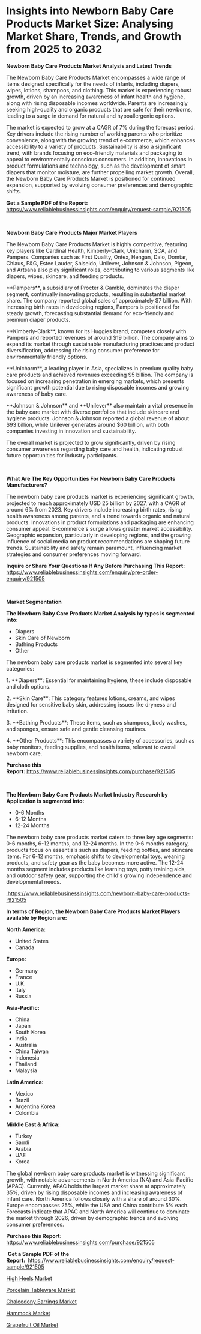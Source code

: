 <p><h1>Insights into Newborn Baby Care Products Market Size: Analysing Market Share, Trends, and Growth from 2025 to 2032</h1></p><p><strong>Newborn Baby Care Products Market Analysis and Latest Trends</strong></p>
<p><p>The Newborn Baby Care Products Market encompasses a wide range of items designed specifically for the needs of infants, including diapers, wipes, lotions, shampoos, and clothing. This market is experiencing robust growth, driven by an increasing awareness of infant health and hygiene, along with rising disposable incomes worldwide. Parents are increasingly seeking high-quality and organic products that are safe for their newborns, leading to a surge in demand for natural and hypoallergenic options.</p><p>The market is expected to grow at a CAGR of 7% during the forecast period. Key drivers include the rising number of working parents who prioritize convenience, along with the growing trend of e-commerce, which enhances accessibility to a variety of products. Sustainability is also a significant trend, with brands focusing on eco-friendly materials and packaging to appeal to environmentally conscious consumers. In addition, innovations in product formulations and technology, such as the development of smart diapers that monitor moisture, are further propelling market growth. Overall, the Newborn Baby Care Products Market is positioned for continued expansion, supported by evolving consumer preferences and demographic shifts.</p></p>
<p><strong>Get a Sample PDF of the Report:&nbsp;</strong> <a href="https://www.reliablebusinessinsights.com/enquiry/request-sample/921505?utm_campaign=113&utm_medium=2&utm_source=Github&utm_content=ia&utm_term=05042025&utm_id=newborn-baby-care-products">https://www.reliablebusinessinsights.com/enquiry/request-sample/921505</a></p>
<p>&nbsp;</p>
<p><strong>Newborn Baby Care Products Major Market Players</strong></p>
<p><p>The Newborn Baby Care Products Market is highly competitive, featuring key players like Cardinal Health, Kimberly-Clark, Unicharm, SCA, and Pampers. Companies such as First Quality, Ontex, Hengan, Daio, Domtar, Chiaus, P&G, Estee Lauder, Shiseido, Unilever, Johnson & Johnson, Pigeon, and Artsana also play significant roles, contributing to various segments like diapers, wipes, skincare, and feeding products.</p><p>**Pampers**, a subsidiary of Procter & Gamble, dominates the diaper segment, continually innovating products, resulting in substantial market share. The company reported global sales of approximately $7 billion. With increasing birth rates in developing regions, Pampers is positioned for steady growth, forecasting substantial demand for eco-friendly and premium diaper products.</p><p>**Kimberly-Clark**, known for its Huggies brand, competes closely with Pampers and reported revenues of around $19 billion. The company aims to expand its market through sustainable manufacturing practices and product diversification, addressing the rising consumer preference for environmentally friendly options.</p><p>**Unicharm**, a leading player in Asia, specializes in premium quality baby care products and achieved revenues exceeding $5 billion. The company is focused on increasing penetration in emerging markets, which presents significant growth potential due to rising disposable incomes and growing awareness of baby care.</p><p>**Johnson & Johnson** and **Unilever** also maintain a vital presence in the baby care market with diverse portfolios that include skincare and hygiene products. Johnson & Johnson reported a global revenue of about $93 billion, while Unilever generates around $60 billion, with both companies investing in innovation and sustainability.</p><p>The overall market is projected to grow significantly, driven by rising consumer awareness regarding baby care and health, indicating robust future opportunities for industry participants.</p></p>
<p>&nbsp;</p>
<p><strong>What Are The Key Opportunities For Newborn Baby Care Products Manufacturers?</strong></p>
<p><p>The newborn baby care products market is experiencing significant growth, projected to reach approximately USD 25 billion by 2027, with a CAGR of around 6% from 2023. Key drivers include increasing birth rates, rising health awareness among parents, and a trend towards organic and natural products. Innovations in product formulations and packaging are enhancing consumer appeal. E-commerce's surge allows greater market accessibility. Geographic expansion, particularly in developing regions, and the growing influence of social media on product recommendations are shaping future trends. Sustainability and safety remain paramount, influencing market strategies and consumer preferences moving forward.</p></p>
<p><strong>Inquire or Share Your Questions If Any Before Purchasing This Report:</strong> <a href="https://www.reliablebusinessinsights.com/enquiry/pre-order-enquiry/921505?utm_campaign=113&utm_medium=2&utm_source=Github&utm_content=ia&utm_term=05042025&utm_id=newborn-baby-care-products">https://www.reliablebusinessinsights.com/enquiry/pre-order-enquiry/921505</a></p>
<p>&nbsp;</p>
<p><strong>Market Segmentation</strong></p>
<p><strong>The Newborn Baby Care Products Market Analysis by types is segmented into:</strong></p>
<p><ul><li>Diapers</li><li>Skin Care of Newborn</li><li>Bathing Products</li><li>Other</li></ul></p>
<p><p>The newborn baby care products market is segmented into several key categories: </p><p>1. **Diapers**: Essential for maintaining hygiene, these include disposable and cloth options. </p><p>2. **Skin Care**: This category features lotions, creams, and wipes designed for sensitive baby skin, addressing issues like dryness and irritation. </p><p>3. **Bathing Products**: These items, such as shampoos, body washes, and sponges, ensure safe and gentle cleansing routines. </p><p>4. **Other Products**: This encompasses a variety of accessories, such as baby monitors, feeding supplies, and health items, relevant to overall newborn care.</p></p>
<p><strong>Purchase this Report:&nbsp;</strong><a href="https://www.reliablebusinessinsights.com/purchase/921505?utm_campaign=113&utm_medium=2&utm_source=Github&utm_content=ia&utm_term=05042025&utm_id=newborn-baby-care-products">https://www.reliablebusinessinsights.com/purchase/921505</a></p>
<p>&nbsp;</p>
<p><strong>The Newborn Baby Care Products Market Industry Research by Application is segmented into:</strong></p>
<p><ul><li>0-6 Months</li><li>6-12 Months</li><li>12-24 Months</li></ul></p>
<p><p>The newborn baby care products market caters to three key age segments: 0-6 months, 6-12 months, and 12-24 months. In the 0-6 months category, products focus on essentials such as diapers, feeding bottles, and skincare items. For 6-12 months, emphasis shifts to developmental toys, weaning products, and safety gear as the baby becomes more active. The 12-24 months segment includes products like learning toys, potty training aids, and outdoor safety gear, supporting the child's growing independence and developmental needs.</p></p>
<p><a href="https://www.reliablebusinessinsights.com/newborn-baby-care-products-r921505?utm_campaign=113&utm_medium=2&utm_source=Github&utm_content=ia&utm_term=05042025&utm_id=newborn-baby-care-products">&nbsp;https://www.reliablebusinessinsights.com/newborn-baby-care-products-r921505</a></p>
<p><strong>In terms of Region, the Newborn Baby Care Products Market Players available by Region are:</strong></p>
<p>
    <p> <strong> North America: </strong>
        <ul>
            <li>United States</li>
            <li>Canada</li>
        </ul>
        </p> 
    <p> <strong> Europe: </strong>
        <ul>
            <li>Germany</li>
            <li>France</li>
            <li>U.K.</li>
            <li>Italy</li>
            <li>Russia</li>
        </ul>
        </p> 
    <p> <strong> Asia-Pacific: </strong>
        <ul>
            <li>China</li>
            <li>Japan</li>
            <li>South Korea</li>
            <li>India</li>
            <li>Australia</li>
            <li>China Taiwan</li>
            <li>Indonesia</li>
            <li>Thailand</li>
            <li>Malaysia</li>
        </ul>
        </p> 
    <p> <strong> Latin America: </strong>
        <ul>
            <li>Mexico</li>
            <li>Brazil</li>
            <li>Argentina Korea</li>
            <li>Colombia</li>
        </ul>
        </p> 
    <p> <strong> Middle East & Africa: </strong>
        <ul>
            <li>Turkey</li>
            <li>Saudi</li>
            <li>Arabia</li>
            <li>UAE</li>
            <li>Korea</li>
        </ul>
    </p>
    </p>
<p><p>The global newborn baby care products market is witnessing significant growth, with notable advancements in North America (NA) and Asia-Pacific (APAC). Currently, APAC holds the largest market share at approximately 35%, driven by rising disposable incomes and increasing awareness of infant care. North America follows closely with a share of around 30%. Europe encompasses 25%, while the USA and China contribute 5% each. Forecasts indicate that APAC and North America will continue to dominate the market through 2026, driven by demographic trends and evolving consumer preferences.</p></p>
<p><strong>Purchase this Report: </strong><a href="https://www.reliablebusinessinsights.com/purchase/921505?utm_campaign=113&utm_medium=2&utm_source=Github&utm_content=ia&utm_term=05042025&utm_id=newborn-baby-care-products">https://www.reliablebusinessinsights.com/purchase/921505</a></p>
<p>&nbsp;<strong>Get a Sample PDF of the Report:&nbsp;&nbsp;</strong><a href="https://www.reliablebusinessinsights.com/enquiry/request-sample/921505?utm_campaign=113&utm_medium=2&utm_source=Github&utm_content=ia&utm_term=05042025&utm_id=newborn-baby-care-products">https://www.reliablebusinessinsights.com/enquiry/request-sample/921505</a></p>
<p><strong></strong></p>
<p><p><a href="https://github.com/elceryaneik/Market-Research-Report-List-1/blob/main/high-heels-market.md?utm_campaign=113&utm_medium=2&utm_source=Github&utm_content=ia&utm_term=05042025&utm_id=newborn-baby-care-products">High Heels Market</a></p><p><a href="https://github.com/okornevonywx/Market-Research-Report-List-1/blob/main/porcelain-tableware-market.md?utm_campaign=113&utm_medium=2&utm_source=Github&utm_content=ia&utm_term=05042025&utm_id=newborn-baby-care-products">Porcelain Tableware Market</a></p><p><a href="https://github.com/nwogudimouix/Market-Research-Report-List-1/blob/main/chalcedony-earrings-market.md?utm_campaign=113&utm_medium=2&utm_source=Github&utm_content=ia&utm_term=05042025&utm_id=newborn-baby-care-products">Chalcedony Earrings Market</a></p><p><a href="https://github.com/sukeldrage0g/Market-Research-Report-List-1/blob/main/hammock-market.md?utm_campaign=113&utm_medium=2&utm_source=Github&utm_content=ia&utm_term=05042025&utm_id=newborn-baby-care-products">Hammock Market</a></p><p><a href="https://github.com/hervedeidadw/Market-Research-Report-List-1/blob/main/grapefruit-oil-market.md?utm_campaign=113&utm_medium=2&utm_source=Github&utm_content=ia&utm_term=05042025&utm_id=newborn-baby-care-products">Grapefruit Oil Market</a></p></p>